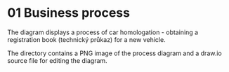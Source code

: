# 01 Business process

The diagram displays a process of car homologation - obtaining a registration book (technický průkaz) for a new vehicle.

The directory contains a PNG image of the process diagram and a draw.io source file for editing the diagram.
